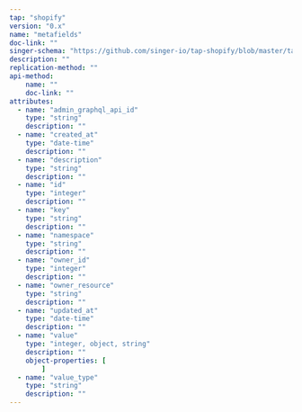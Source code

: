 ```yaml
---
tap: "shopify"
version: "0.x"
name: "metafields"
doc-link: ""
singer-schema: "https://github.com/singer-io/tap-shopify/blob/master/tap_shopify/schemas/metafields.json"
description: ""
replication-method: ""
api-method:
    name: ""
    doc-link: ""
attributes:
  - name: "admin_graphql_api_id"
    type: "string"
    description: ""
  - name: "created_at"
    type: "date-time"
    description: ""
  - name: "description"
    type: "string"
    description: ""
  - name: "id"
    type: "integer"
    description: ""
  - name: "key"
    type: "string"
    description: ""
  - name: "namespace"
    type: "string"
    description: ""
  - name: "owner_id"
    type: "integer"
    description: ""
  - name: "owner_resource"
    type: "string"
    description: ""
  - name: "updated_at"
    type: "date-time"
    description: ""
  - name: "value"
    type: "integer, object, string"
    description: ""
    object-properties: [
        ]
  - name: "value_type"
    type: "string"
    description: ""
---
```

